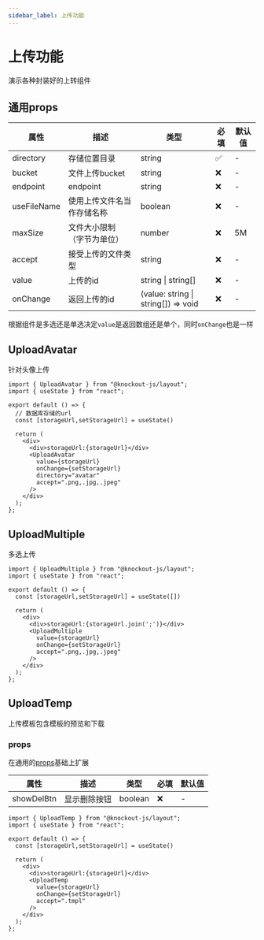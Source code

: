 ```yaml
---
sidebar_label: 上传功能
---
```

# 上传功能

演示各种封装好的上转组件

## 通用props

| 属性        | 描述                        | 类型                                    | 必填 | 默认值 |
| ----------- | --------------------------- | --------------------------------------- | ---- | ------ |
| directory   | 存储位置目录                | string                                  | ✅    | -      |
| bucket      | 文件上传bucket              | string                                  | ❌    | -      |
| endpoint    | endpoint                    | string                                  | ❌    | -      |
| useFileName | 使用上传文件名当作存储名称  | boolean                                 | ❌    | -      |
| maxSize     | 文件大小限制 （字节为单位） | number                                  | ❌    | 5M     |
| accept      | 接受上传的文件类型          | string                                  | ❌    | -      |
| value       | 上传的id                    | string &#124; string[]                  | ❌    | -      |
| onChange    | 返回上传的id                | (value: string &#124; string[]) => void | ❌    | -      |

根据组件是多选还是单选决定`value`是返回数组还是单个，同时`onChange`也是一样

## UploadAvatar

针对头像上传

```tsx preview
import { UploadAvatar } from "@knockout-js/layout";
import { useState } from "react";

export default () => {
  // 数据库存储的url
  const [storageUrl,setStorageUrl] = useState()

  return (
    <div>
      <div>storageUrl:{storageUrl}</div>
      <UploadAvatar 
        value={storageUrl} 
        onChange={setStorageUrl} 
        directory="avatar"
        accept=".png,.jpg,.jpeg" 
      />
    </div>
  );
};
```

## UploadMultiple

多选上传

```tsx preview
import { UploadMultiple } from "@knockout-js/layout";
import { useState } from "react";

export default () => {
  const [storageUrl,setStorageUrl] = useState([])

  return (
    <div>
      <div>storageUrl:{storageUrl.join(';')}</div>
      <UploadMultiple 
        value={storageUrl} 
        onChange={setStorageUrl} 
        accept=".png,.jpg,.jpeg" 
      />
    </div>
  );
};
```

## UploadTemp

上传模板包含模板的预览和下载

### props

在通用的[props](#通用props)基础上扩展

| 属性       | 描述         | 类型    | 必填 | 默认值 |
| ---------- | ------------ | ------- | ---- | ------ |
| showDelBtn | 显示删除按钮 | boolean | ❌    | -      |


```tsx preview
import { UploadTemp } from "@knockout-js/layout";
import { useState } from "react";

export default () => {
  const [storageUrl,setStorageUrl] = useState()

  return (
    <div>
      <div>storageUrl:{storageUrl}</div>
      <UploadTemp 
        value={storageUrl} 
        onChange={setStorageUrl} 
        accept=".tmpl" 
      />
    </div>
  );
};
```
